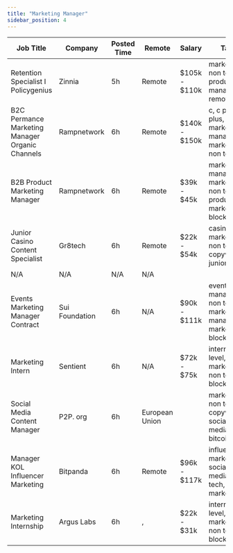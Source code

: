 ```yaml
---
title: "Marketing Manager"
sidebar_position: 4
---
```


| Job Title | Company | Posted Time | Remote | Salary | Tags | Apply Link |
|-----------|---------|-------------|--------|--------|------|------------|
| Retention Specialist I Policygenius | Zinnia | 5h | Remote | $105k - $110k | marketing, non tech, product manager, remote | [Apply](https://web3.career/retention-specialist-i-policygenius-zinnia/97588) |
| B2C Permance Marketing Manager Organic Channels | Rampnetwork | 6h | Remote | $140k - $150k | c, c plus plus, marketing manager, marketing, non tech | [Apply](https://web3.career/b2c-performance-marketing-manager-organic-channels-rampnetwork/95812) |
| B2B Product Marketing Manager | Rampnetwork | 6h | Remote | $39k - $45k | marketing manager, marketing, non tech, product marketing, blockchain | [Apply](https://web3.career/b2b-product-marketing-manager-rampnetwork/95811) |
| Junior Casino Content Specialist | Gr8tech | 6h | Remote | $22k - $54k | casino, marketing, non tech, copywriting, junior | [Apply](https://web3.career/junior-casino-content-specialist-gr8tech/98124) |
| N/A | N/A | N/A | N/A |  |  | [Apply](https://web3.career/metana) |
| Events Marketing Manager Contract | Sui Foundation | 6h | N/A | $90k - $111k | events manager, non tech, marketing manager, marketing, blockchain | [Apply](https://web3.career/events-marketing-manager-contract-suifoundation/98117) |
| Marketing Intern | Sentient | 6h | N/A | $72k - $75k | intern, entry level, marketing, non tech, blockchain | [Apply](https://web3.career/marketing-intern-sentient/98114) |
| Social Media Content Manager | P2P. org | 6h | European Union |  | marketing, non tech, copywriting, social media, bitcoin | [Apply](https://web3.career/social-media-content-manager-p2p-org/98105) |
| Manager KOL Influencer Marketing | Bitpanda | 6h | Remote | $96k - $117k | influencer marketing, social media, non tech, kol, marketing | [Apply](https://web3.career/manager-kol-influencer-marketing-bitpanda/97511) |
| Marketing Internship | Argus Labs | 6h | , | $22k - $31k | intern, entry level, marketing, non tech, blockchain | [Apply](https://web3.career/marketing-internship-arguslabs/98080) |
